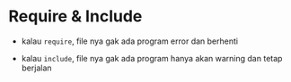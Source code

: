 # Require & Include

- kalau `require`, file nya gak ada program error dan berhenti

- kalau `include`, file nya gak ada program hanya akan warning dan tetap berjalan